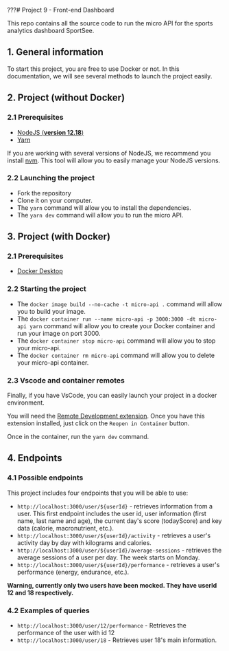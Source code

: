 ﻿???# Project 9 - Front-end DashboardThis repo contains all the source code to run the micro API for the sports analytics dashboard SportSee.## 1. General informationTo start this project, you are free to use Docker or not. In this documentation, we will see several methods to launch the project easily.## 2. Project (**without Docker**)### 2.1 Prerequisites- [NodeJS (**version 12.18**)](https://nodejs.org/en/)- [Yarn](https://yarnpkg.com/)If you are working with several versions of NodeJS, we recommend you install [nvm](https://github.com/nvm-sh/nvm). This tool will allow you to easily manage your NodeJS versions.### 2.2 Launching the project- Fork the repository- Clone it on your computer.- The `yarn` command will allow you to install the dependencies.- The `yarn dev` command will allow you to run the micro API.## 3. Project (**with Docker**)### 2.1 Prerequisites- [Docker Desktop](https://www.docker.com/products/docker-desktop)### 2.2 Starting the project- The `docker image build --no-cache -t micro-api .` command will allow you to build your image.- The `docker container run --name micro-api -p 3000:3000 -dt micro-api yarn` command will allow you to create your Docker container and run your image on port 3000.- The `docker container stop micro-api` command will allow you to stop your micro-api.- The `docker container rm micro-api` command will allow you to delete your micro-api container.### 2.3 Vscode and container remotesFinally, if you have VsCode, you can easily launch your project in a docker environment.You will need the [Remote Development extension](https://marketplace.visualstudio.com/items?itemName=ms-vscode-remote.vscode-remote-extensionpack). Once you have this extension installed, just click on the `Reopen in Container` button.Once in the container, run the `yarn dev` command.## 4. Endpoints### 4.1 Possible endpointsThis project includes four endpoints that you will be able to use: - `http://localhost:3000/user/${userId}` - retrieves information from a user. This first endpoint includes the user id, user information (first name, last name and age), the current day's score (todayScore) and key data (calorie, macronutrient, etc.).- `http://localhost:3000/user/${userId}/activity` - retrieves a user's activity day by day with kilograms and calories.- `http://localhost:3000/user/${userId}/average-sessions` - retrieves the average sessions of a user per day. The week starts on Monday.- `http://localhost:3000/user/${userId}/performance` - retrieves a user's performance (energy, endurance, etc.).**Warning, currently only two users have been mocked. They have userId 12 and 18 respectively.**### 4.2 Examples of queries- `http://localhost:3000/user/12/performance` - Retrieves the performance of the user with id 12- `http://localhost:3000/user/18` - Retrieves user 18's main information.